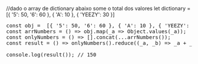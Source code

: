 //dado o array de dictionary abaixo some o total dos valores
let dictionary = [{ '5': 50, '6': 60 }, { 'A': 10 }, { 'YEEZY': 30 }]


<pre>
const obj =  [{ '5': 50, '6': 60 }, { 'A': 10 }, { 'YEEZY': 30 }];
const arrNumbers = () => obj.map(_a => Object.values(_a));
const onlyNumbers = () => [].concat(...arrNumbers());
const result = () => onlyNumbers().reduce((_a, _b) => _a + _b, 0);

console.log(result()); // 150
</pre>